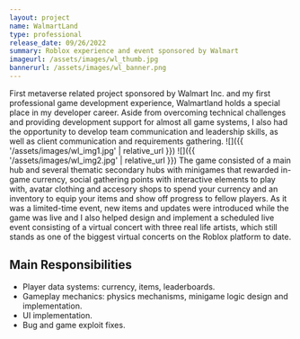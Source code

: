 ```yaml
---
layout: project
name: WalmartLand
type: professional
release_date: 09/26/2022
summary: Roblox experience and event sponsored by Walmart
imageurl: /assets/images/wl_thumb.jpg
bannerurl: /assets/images/wl_banner.png
---
```


First metaverse related project sponsored by Walmart Inc. and my first professional game development experience, Walmartland holds a special place in my developer career. Aside from
overcoming technical challenges and providing development support for almost all game systems, I also had the opportunity to develop team communication and leadership skills, as well as client communication and requirements gathering.
![]({{ '/assets/images/wl_img1.jpg' | relative_url }})
![]({{ '/assets/images/wl_img2.jpg' | relative_url }})
The game consisted of a main hub and several thematic secondary hubs with minigames that rewarded in-game currency, social gathering points with interactive elements to play with, avatar clothing and accesory shops to spend your currency and an inventory to equip your items and show off progress to fellow players. As it was a limited-time event, new items and updates were introduced while the game was live and I also helped design and implement a scheduled live event consisting of a virtual concert with three real life artists, which still stands as one of the biggest virtual concerts on the Roblox platform to date.
## Main Responsibilities

- Player data systems: currency, items, leaderboards.
- Gameplay mechanics: physics mechanisms, minigame logic design and implementation.
- UI implementation.
- Bug and game exploit fixes.